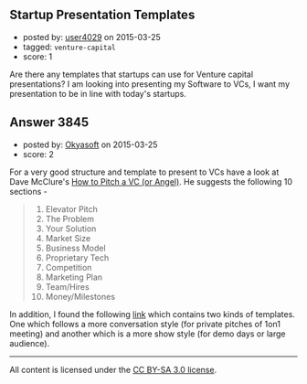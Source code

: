## Startup Presentation Templates

- posted by: [user4029](https://stackexchange.com/users/5995626/user4029) on 2015-03-25
- tagged: `venture-capital`
- score: 1

Are there any templates that startups can use for Venture capital presentations? I am looking into presenting my Software to VCs, I want my presentation to be in line with today's startups.




## Answer 3845

- posted by: [Okyasoft](https://stackexchange.com/users/294248/okyasoft) on 2015-03-25
- score: 2

For a very good structure and template to present to VCs have a look at Dave McClure's [How to Pitch a VC (or Angel)](http://theupstart.co/2761/dave-mcclure-how-to-pitch-a-vc-or-angel-investor/). He suggests the following 10 sections -

>1. Elevator Pitch
>2. The Problem
>3. Your Solution
>4. Market Size
>5. Business Model
>6. Proprietary Tech
>7. Competition
>8. Marketing Plan
>9. Team/Hires
>10. Money/Milestones

In addition, I found the following [link](http://nextviewventures.com/blog/free-startup-pitch-decks-template/) which contains two kinds of templates. One which follows a more conversation style (for private pitches of 1on1 meeting) and another which is a more show style (for demo days or large audience).



---

All content is licensed under the [CC BY-SA 3.0 license](https://creativecommons.org/licenses/by-sa/3.0/).
